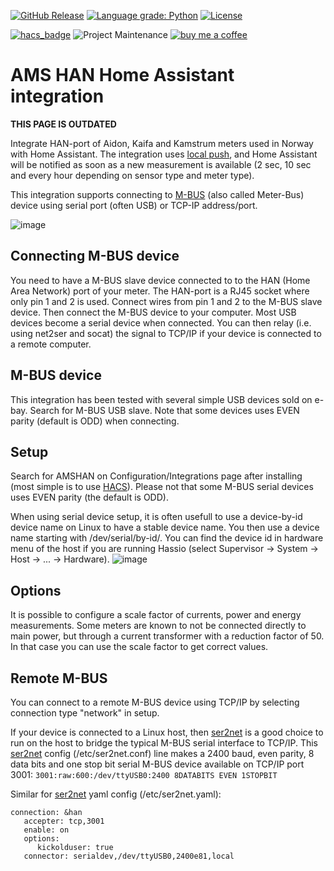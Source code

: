 [![GitHub Release](https://img.shields.io/github/release/toreamun/amshan-homeassistant?style=for-the-badge)](https://github.com/toreamun/amshan-homeassistant/releases)
[![Language grade: Python](https://img.shields.io/lgtm/grade/python/g/toreamun/amshan-homeassistant.svg?logo=lgtm&logoWidth=18&style=for-the-badge)](https://lgtm.com/projects/g/toreamun/amshan-homeassistant/context:python)
[![License](https://img.shields.io/github/license/toreamun/amshan-homeassistant?style=for-the-badge)](LICENSE)

[![hacs_badge](https://img.shields.io/badge/HACS-Default-orange.svg?style=for-the-badge)](https://github.com/custom-components/hacs)
![Project Maintenance](https://img.shields.io/badge/maintainer-Tore%20Amundsen%20%40toreamun-blue.svg?style=for-the-badge)
[![buy me a coffee](https://img.shields.io/badge/If%20you%20like%20it-Buy%20me%20a%20coffee-orange.svg?style=for-the-badge)](https://www.buymeacoffee.com/toreamun)

# AMS HAN Home Assistant integration

**THIS PAGE IS OUTDATED**

Integrate HAN-port of Aidon, Kaifa and Kamstrum meters used in Norway with Home Assistant. The integration uses [local push](https://www.home-assistant.io/blog/2016/02/12/classifying-the-internet-of-things/), and Home Assistant will be notified as soon as a new measurement is available (2 sec, 10 sec and every hour depending on sensor type and meter type).

This integration supports connecting to [M-BUS](https://en.wikipedia.org/wiki/Meter-Bus) (also called Meter-Bus) device using serial port (often USB) or TCP-IP address/port.

![image](https://user-images.githubusercontent.com/12134766/145044580-4c072af7-2bdf-4b6c-894c-38d5789ba9be.png)

## Connecting M-BUS device

You need to have a M-BUS slave device connected to to the HAN (Home Area Network) port of your meter. The HAN-port is a RJ45 socket where only pin 1 and 2 is used. Connect wires from pin 1 and 2 to the M-BUS slave device. Then connect the M-BUS device to your computer. Most USB devices become a serial device when connected. You can then relay (i.e. using net2ser and socat) the signal to TCP/IP if your device is connected to a remote computer.

## M-BUS device

This integration has been tested with several simple USB devices sold on e-bay. Search for M-BUS USB slave. Note that some devices uses EVEN parity (default is ODD) when connecting.

## Setup

Search for AMSHAN on Configuration/Integrations page after installing (most simple is to use [HACS](https://hacs.xyz/)).
Please not that some M-BUS serial devices uses EVEN parity (the default is ODD).

When using serial device setup, it is often usefull to use a device-by-id device name on Linux to have a stable device name. You then use a device name starting with /dev/serial/by-id/. You can find the device id in hardware menu of the host if you are running Hassio (select Supervisor -> System -> Host -> ... -> Hardware).
![image](https://user-images.githubusercontent.com/12134766/145182598-d3fa3e7b-2784-4f6a-9aed-b90c66de20fa.png)

## Options

It is possible to configure a scale factor of currents, power and energy measurements. Some meters are known to not be connected directly to main power, but through a current transformer with a reduction factor of 50. In that case you can use the scale factor to get correct values.

## Remote M-BUS

You can connect to a remote M-BUS device using TCP/IP by selecting connection type "network" in setup.

If your device is connected to a Linux host, then [ser2net](https://github.com/cminyard/ser2net) is a good choice to run on the host to bridge the typical M-BUS serial interface to TCP/IP. This [ser2net](https://github.com/cminyard/ser2net) config (/etc/ser2net.conf) line makes a 2400 baud, even parity, 8 data bits and one stop bit serial M-BUS device available on TCP/IP port 3001:
`3001:raw:600:/dev/ttyUSB0:2400 8DATABITS EVEN 1STOPBIT`

Similar for [ser2net](https://github.com/cminyard/ser2net) yaml config (/etc/ser2net.yaml):

```
connection: &han
   accepter: tcp,3001
   enable: on
   options:
      kickolduser: true
   connector: serialdev,/dev/ttyUSB0,2400e81,local
```
